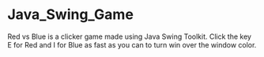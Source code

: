 # Java_Swing_Game
Red vs Blue is a clicker game made using Java Swing Toolkit.
Click the key E for Red and I for Blue as fast as you can to turn win over the window color. 
